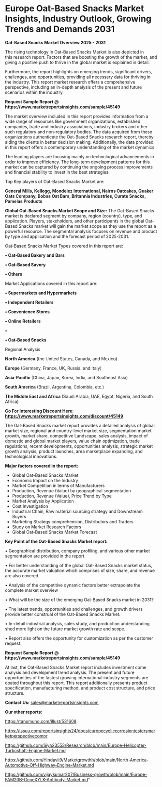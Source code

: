 # Europe Oat-Based Snacks Market Insights, Industry Outlook, Growing Trends and Demands 2031

<Strong> Oat-Based Snacks Market Overview 2025 - 2031</strong>

The rising technology in Oat-Based Snacks Market is also depicted in this research report. Factors that are boosting the growth of the market, and giving a positive push to thrive in the global market is explained in detail.

Furthermore, the report highlights on emerging trends, significant drivers, challenges, and opportunities, providing all necessary data for thriving in the industry. This report market research offers a comprehensive perspective, including an in-depth analysis of the present and future scenarios within the industry.

<strong>Request Sample Report @ <a href=https://www.marketreportsinsights.com/sample/45149>https://www.marketreportsinsights.com/sample/45149</a></strong>

The market overview included in this report provides information from a wide range of resources like government organizations, established companies, trade and industry associations, industry brokers and other such regulatory and non-regulatory bodies. The data acquired from these organizations authenticate the Oat-Based Snacks research report, thereby aiding the clients in better decision making. Additionally, the data provided in this report offers a contemporary understanding of the market dynamics.

The leading players are focusing mainly on technological advancements in order to improve efficiency. The long-term development patterns for this market can be captured by continuing the ongoing process improvements and financial stability to invest in the best strategies.

Top Key players of Oat-Based Snacks Market are:

<strong>General Mills, Kellogg, Mondelez International, Nairns Oatcakes, Quaker Oats Company, Bobos Oat Bars, Britannia Industries, Curate Snacks, Pamelas Products</strong>

<strong><b>Global Oat-Based Snacks Market Scope and Size:</b></strong>
The Oat-Based Snacks market is declared segment by company, region (country), type, and application. Players, stakeholders, and other participants in the global Oat-Based Snacks market will gain the market scope as they use the report as a powerful resource. The segmental analysis focuses on revenue and product by type and application and the forecast period of 2025-2031.

Oat-Based Snacks Market Types covered in this report are:

<strong>•  Oat-Based Bakery and Bars

•  Oat-Based Savory

•  Others</strong>

Market Applications covered in this report are:

<strong>•  Supermarkets and Hypermarkets

•  Independent Retailers

•  Convenience Stores

•  Online Retailers

•  

•  Oat-Based Snacks</strong> 

Regional Analysis

<strong>North America</strong> (the United States, Canada, and Mexico)

<strong>Europe</strong> (Germany, France, UK, Russia, and Italy)

<strong>Asia-Pacific</strong> (China, Japan, Korea, India, and Southeast Asia)

<strong>South America</strong> (Brazil, Argentina, Colombia, etc.)

<strong>The Middle East and Africa</strong> (Saudi Arabia, UAE, Egypt, Nigeria, and South Africa)

<strong>Go For Interesting Discount Here: <a href=https://www.marketreportsinsights.com/discount/45149>https://www.marketreportsinsights.com/discount/45149</a></strong>

The Oat-Based Snacks market report provides a detailed analysis of global market size, regional and country-level market size, segmentation market growth, market share, competitive Landscape, sales analysis, impact of domestic and global market players, value chain optimization, trade regulations, recent developments, opportunities analysis, strategic market growth analysis, product launches, area marketplace expanding, and technological innovations.

<strong><b>Major factors covered in the report:</b></strong>
<ul>
  <li>Global Oat-Based Snacks Market </li>
  <li>Economic Impact on the Industry</li>
  <li>Market Competition in terms of Manufacturers</li>
  <li>Production, Revenue (Value) by geographical segmentation</li>
  <li>Production, Revenue (Value), Price Trend by Type</li>
  <li>Market Analysis by Application</li>
  <li>Cost Investigation</li>
  <li>Industrial Chain, Raw material sourcing strategy and Downstream Buyers</li>
  <li>Marketing Strategy comprehension, Distributors and Traders</li>
  <li>Study on Market Research Factors</li>
  <li>Global Oat-Based Snacks Market Forecast</li>
</ul>

<strong><b>Key Point of the Oat-Based Snacks Market report:</b></strong>

• Geographical distribution, company profiling, and various other market segmentation are provided in the report.

• For better understanding of the global Oat-Based Snacks market status, the accurate market valuation which comprises of size, share, and revenue are also covered.

• Analysis of the competitive dynamic factors better extrapolate the complete market overview

• What will be the size of the emerging Oat-Based Snacks market in 2031?

• The latest trends, opportunities and challenges, and growth drivers provide better construal of the Oat-Based Snacks Market.

• In-detail industrial analysis, sales study, and production understanding shed more light on the future market growth rate and scope.

• Report also offers the opportunity for customization as per the customer request.

<strong>Request Sample Report @ <a href=https://www.marketreportsinsights.com/sample/45149>https://www.marketreportsinsights.com/sample/45149</a></strong>

At last, the Oat-Based Snacks Market report includes investment come analysis and development trend analysis. The present and future opportunities of the fastest growing international industry segments are coated throughout this report. This report additionally presents product specification, manufacturing method, and product cost structure, and price structure.

<strong>Contact Us:</strong>
sales@marketreportsinsights.com

<strong>Our other reports:</strong>

<a href=https://tanomuno.com/illust/531608>https://tanomuno.com/illust/531608</a>

<a href=https://issuu.com/reportsinsights24/docs/europecycliccorrosiontestersmarketperspectivecompr>https://issuu.com/reportsinsights24/docs/europecycliccorrosiontestersmarketperspectivecompr</a>

<a href=https://github.com/Siya23553/Research/blob/main/Europe-Helicopter-Turboshaft-Engine-Market.md>https://github.com/Siya23553/Research/blob/main/Europe-Helicopter-Turboshaft-Engine-Market.md</a>

<a href=https://github.com/Hindavii9/Marketgrowthh/blob/main/North-America-Automotive-Off-Highway-Engine-Market.md>https://github.com/Hindavii9/Marketgrowthh/blob/main/North-America-Automotive-Off-Highway-Engine-Market.md</a>

<a href=https://github.com/vijaykumar207/Business-growth/blob/main/Europe-FAM20B-GeneXYLK-Antibody-Market.md>https://github.com/vijaykumar207/Business-growth/blob/main/Europe-FAM20B-GeneXYLK-Antibody-Market.md</a>"
